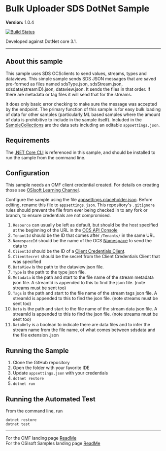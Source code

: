 # Bulk Uploader SDS DotNet Sample

**Version:** 1.0.4

[![Build Status](https://dev.azure.com/osieng/engineering/_apis/build/status/product-readiness/OCS/CSVtoOCS_DotNet?branchName=master)](https://dev.azure.com/osieng/engineering/_build/latest?definitionId=1393&branchName=master)

Developed against DotNet core 3.1.

---

## About this sample

This sample uses SDS OCSclients to send values, streams, types and dataviews. This simple sample sends SDS JSON messages that are saved pre-formed as files named sdsType.json, sdsStream.json, sdsdata{streamID}.json, dataview.json. It sends the files in that order. If there are metadata or tag files it will send that for the streams.

It does only basic error checking to make sure the message was accepted by the endpoint. The primary function of this sample is for easy bulk loading of data for other samples (particularly ML based samples where the amount of data is prohibitive to include in the sample itself). Included in the [SampleCollections](../SampleCollections) are the data sets including an editable `appsettings.json`.

## Requirements

The [.NET Core CLI](https://docs.microsoft.com/en-us/dotnet/core/tools/) is referenced in this sample, and should be installed to run the sample from the command line.

## Configuration

This sample needs an OMF client credential created. For details on creating those see [OSIsoft Learning Channel](https://www.youtube.com/watch?v=52lAnkGC1IM).

Configure the sample using the file [appsettings.placeholder.json](BulkUploader/appsettings.placeholder.json). Before editing, rename this file to `appsettings.json`. This repository's `.gitignore` rules should prevent the file from ever being checked in to any fork or branch, to ensure credentials are not compromised.

1. `Resource` can usually be left as default, but should be the host specified at the beginning of the URL in the [OCS API Console](https://cloud.osisoft.com/apiconsole)
1. `TenantId` should be the ID that comes after `/Tenants/` in the same URL
1. `NamespaceId` should be the name of the OCS [Namespace](https://cloud.osisoft.com/namespaces) to send the data to
1. `ClientId` should be the ID of a [Client Credentials Client](https://cloud.osisoft.com/clients).
1. `ClientSecret` should be the secret from the Client Credentials Client that was specified
1. `DataView` is the path to the dataview json file.
1. `Type` is the path to the type json file.
1. `Metadata` is the path and start to the file name of the stream metadata json file. A streamId is appended to this to find the json file. (note streams must be sent too)
1. `Tags` is the path and start to the file name of the stream tags json file. A streamId is appended to this to find the json file. (note streams must be sent too)
1. `Data` is the path and start to the file name of the stream data json file. A streamId is appended to this to find the json file. (note streams must be sent too)
1. `DataOnly` is a boolean to indicate there are data files and to infer the stream name from the file name, of what comes between sdsdata and the file extension .json

## Running the Sample

1. Clone the GitHub repository
1. Open the folder with your favorite IDE
1. Update `appsettings.json` with your credentials
1. `dotnet restore`
1. `dotnet run`

## Running the Automated Test

From the command line, run

```shell
dotnet restore
dotnet test
```

---

For the OMF landing page [ReadMe](../../../)  
For the OSIsoft Samples landing page [ReadMe](https://github.com/osisoft/OSI-Samples)
